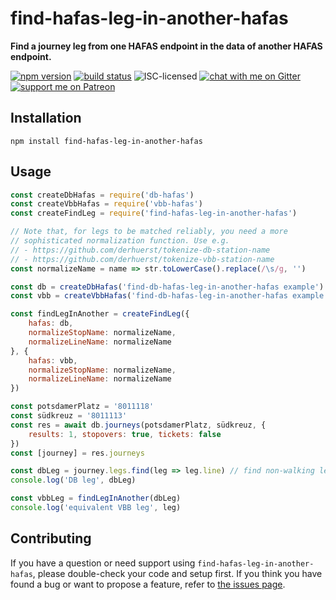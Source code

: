 # find-hafas-leg-in-another-hafas

**Find a journey leg from one HAFAS endpoint in the data of another HAFAS endpoint.**

[![npm version](https://img.shields.io/npm/v/find-hafas-leg-in-another-hafas.svg)](https://www.npmjs.com/package/find-hafas-leg-in-another-hafas)
[![build status](https://api.travis-ci.org/derhuerst/find-hafas-leg-in-another-hafas.svg?branch=master)](https://travis-ci.org/derhuerst/find-hafas-leg-in-another-hafas)
![ISC-licensed](https://img.shields.io/github/license/derhuerst/find-hafas-leg-in-another-hafas.svg)
[![chat with me on Gitter](https://img.shields.io/badge/chat%20with%20me-on%20gitter-512e92.svg)](https://gitter.im/derhuerst)
[![support me on Patreon](https://img.shields.io/badge/support%20me-on%20patreon-fa7664.svg)](https://patreon.com/derhuerst)


## Installation

```shell
npm install find-hafas-leg-in-another-hafas
```


## Usage

```js
const createDbHafas = require('db-hafas')
const createVbbHafas = require('vbb-hafas')
const createFindLeg = require('find-hafas-leg-in-another-hafas')

// Note that, for legs to be matched reliably, you need a more
// sophisticated normalization function. Use e.g.
// - https://github.com/derhuerst/tokenize-db-station-name
// - https://github.com/derhuerst/tokenize-vbb-station-name
const normalizeName = name => str.toLowerCase().replace(/\s/g, '')

const db = createDbHafas('find-db-hafas-leg-in-another-hafas example')
const vbb = createVbbHafas('find-db-hafas-leg-in-another-hafas example')

const findLegInAnother = createFindLeg({
	hafas: db,
	normalizeStopName: normalizeName,
	normalizeLineName: normalizeName
}, {
	hafas: vbb,
	normalizeStopName: normalizeName,
	normalizeLineName: normalizeName
})

const potsdamerPlatz = '8011118'
const südkreuz = '8011113'
const res = await db.journeys(potsdamerPlatz, südkreuz, {
	results: 1, stopovers: true, tickets: false
})
const [journey] = res.journeys

const dbLeg = journey.legs.find(leg => leg.line) // find non-walking leg
console.log('DB leg', dbLeg)

const vbbLeg = findLegInAnother(dbLeg)
console.log('equivalent VBB leg', leg)
```


## Contributing

If you have a question or need support using `find-hafas-leg-in-another-hafas`, please double-check your code and setup first. If you think you have found a bug or want to propose a feature, refer to [the issues page](https://github.com/derhuerst/find-hafas-leg-in-another-hafas/issues).
